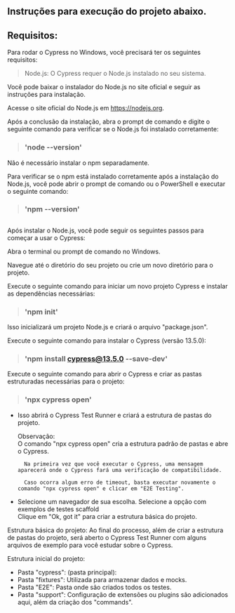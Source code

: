 ## Instruções para execução do projeto abaixo.

## Requisitos:
Para rodar o Cypress no Windows, você precisará ter os seguintes requisitos:

> Node.js: O Cypress requer o Node.js instalado no seu sistema. 

Você pode baixar o instalador do Node.js no site oficial e seguir as instruções para instalação.

Acesse o site oficial do Node.js em https://nodejs.org.

Após a conclusão da instalação, abra o prompt de comando e digite o seguinte comando para verificar se o Node.js foi instalado corretamente: 
>### 'node --version'

Não é necessário instalar o npm separadamente. 

Para verificar se o npm está instalado corretamente após a instalação do Node.js, você pode abrir o prompt de comando ou o PowerShell e executar o seguinte comando:

>### 'npm --version'

## 

Após instalar o Node.js, você pode seguir os seguintes passos para começar a usar o Cypress:

Abra o terminal ou prompt de comando no Windows.

Navegue até o diretório do seu projeto ou crie um novo diretório para o projeto.

Execute o seguinte comando para iniciar um novo projeto Cypress e instalar as dependências necessárias:

>### 'npm init'
Isso inicializará um projeto Node.js e criará o arquivo "package.json".

Execute o seguinte comando para instalar o Cypress (versão 13.5.0):

>### 'npm install cypress@13.5.0 --save-dev'

Execute o seguinte comando para abrir o Cypress e criar as pastas estruturadas necessárias para o projeto:

>### 'npx cypress open'
- Isso abrirá o Cypress Test Runner e criará a estrutura de pastas do projeto.

    Observação: <br/> 
        O comando "npx cypress open" cria a estrutura padrão de pastas e abre o Cypress.

        Na primeira vez que você executar o Cypress, uma mensagem aparecerá onde o Cypress fará uma verificação de compatibilidade.

        Caso ocorra algum erro de timeout, basta executar novamente o comando "npx cypress open" e clicar em "E2E Testing".
- Selecione um navegador de sua escolha.
Selecione a opção com exemplos de testes scaffold <br/>
Clique em "Ok, got it" para criar a estrutura básica do projeto.

Estrutura básica do projeto:
Ao final do processo, além de criar a estrutura de pastas do projeto, será aberto o Cypress Test Runner com alguns arquivos de exemplo para você estudar sobre o Cypress.

Estrutura inicial do projeto:

* Pasta "cypress": (pasta principal):
* Pasta "fixtures": Utilizada para armazenar dados e mocks.
* Pasta "E2E": Pasta onde são criados todos os testes.
* Pasta "support": Configuração de extensões ou plugins são adicionados aqui, além da criação dos "commands".